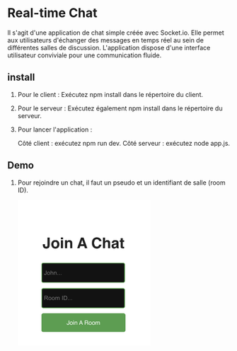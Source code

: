# Real-time Chat

Il s'agit d'une application de chat simple créée avec Socket.io. Elle permet aux utilisateurs d'échanger des messages en temps réel au sein de différentes salles de discussion. L'application dispose d'une interface utilisateur conviviale pour une communication fluide.


## install


1. Pour le client :
    Exécutez npm install dans le répertoire du client.
2. Pour le serveur :
    Exécutez également npm install dans le répertoire du serveur.
3. Pour lancer l'application :

    Côté client : exécutez npm run dev.
Côté serveur : exécutez node app.js.
## Demo
1. Pour rejoindre un chat, il faut un pseudo et un identifiant de salle (room ID).

   
    <img src="/Demo_Join_chat.png" alt="Nom de l'image" width="300">
